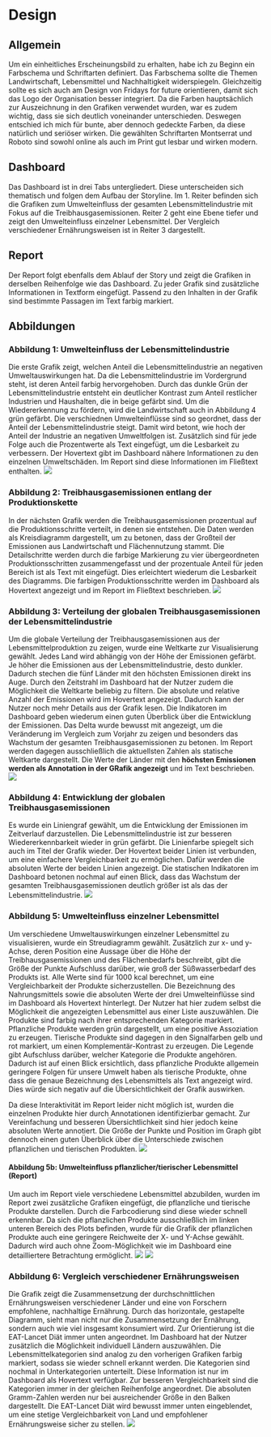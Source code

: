 # Design
## Allgemein
Um ein einheitliches Erscheinungsbild zu erhalten, habe ich zu Beginn ein Farbschema und Schriftarten definiert. Das Farbschema sollte die Themen Landwirtschaft, Lebensmittel und Nachhaltigkeit widerspiegeln. Gleichzeitig sollte es sich auch am Design von Fridays for future orientieren, damit sich das Logo der Organisation besser integriert. Da die Farben hauptsächlich zur Auszeichnung in den Grafiken verwendet wurden, war es zudem wichtig, dass sie sich deutlich voneinander unterschieden. Deswegen entschied ich mich für bunte, aber dennoch gedeckte Farben, da diese natürlich und seriöser wirken. 
Die gewählten Schriftarten Montserrat und Roboto sind sowohl online als auch im Print gut lesbar und wirken modern.
## Dashboard
Das Dashboard ist in drei Tabs untergliedert. Diese unterscheiden sich thematisch und folgen dem Aufbau der Storyline. Im 1. Reiter befinden sich die Grafiken zum Umwelteinfluss der gesamten Lebensmittelindustrie mit Fokus auf die Treibhausgasemissionen. Reiter 2 geht eine Ebene tiefer und zeigt den Umwelteinfluss einzelner Lebensmittel. Der Vergleich verschiedener Ernährungsweisen ist in Reiter 3 dargestellt.
## Report
Der Report folgt ebenfalls dem Ablauf der Story und zeigt die Grafiken in derselben Reihenfolge wie das Dashboard. Zu jeder Grafik sind zusätzliche Informationen in Textform eingefügt. Passend zu den Inhalten in der Grafik sind bestimmte Passagen im Text farbig markiert.

## Abbildungen
### Abbildung 1: Umwelteinfluss der Lebensmittelindustrie
Die erste Grafik zeigt, welchen Anteil die Lebensmittelindustrie an negativen Umweltauswirkungen hat. Da die Lebensmittelindustrie im Vordergrund steht, ist deren Anteil farbig hervorgehoben. Durch das dunkle Grün der Lebensmittelindustrie entsteht ein deutlicher Kontrast zum Anteil restlicher Industrien und Haushalten, die in beige gefärbt sind. Um die Wiedererkennung zu fördern, wird die Landwirtschaft auch in Abbildung 4 grün gefärbt. Die verschiednen Umwelteinflüsse sind so geordnet, dass der Anteil der Lebensmittelindustrie steigt. Damit wird betont, wie hoch der Anteil der Industrie an negativen Umweltfolgen ist. Zusätzlich sind für jede Folge auch die Prozentwerte als Text eingefügt, um die Lesbarkeit zu verbessern. Der Hovertext gibt im Dashboard nähere Informationen zu den einzelnen Umweltschäden. Im Report sind diese Informationen im Fließtext enthalten.
![](../../Report/fig_1_1.png)

### Abbildung 2: Treibhausgasemissionen entlang der Produktionskette
In der nächsten Grafik werden die Treibhausgasemissionen prozentual auf die Produktionsschritte verteilt, in denen sie entstehen. Die Daten werden als Kreisdiagramm dargestellt, um zu betonen, dass der Großteil der Emissionen aus Landwirtschaft und Flächennutzung stammt. Die Detailschritte werden durch die farbige Markierung zu vier übergeordneten Produktionsschritten zusammengefasst und der prozentuale Anteil für jeden Bereich ist als Text mit eingefügt. Dies erleichtert wiederum die Lesbarkeit des Diagramms. Die farbigen Produktionsschritte werden im Dashboard als Hovertext angezeigt und im Report im Fließtext beschrieben.
![](../../Report/fig_1_2.png)

### Abbildung 3: Verteilung der globalen Treibhausgasemissionen der Lebensmittelindustrie
Um die globale Verteilung der Treibhausgasemissionen aus der Lebensmittelproduktion zu zeigen, wurde eine Weltkarte zur Visualisierung gewählt. Jedes Land wird abhängig von der Höhe der Emissionen gefärbt. Je höher die Emissionen aus der Lebensmittelindustrie, desto dunkler. Dadurch stechen die fünf Länder mit den höchsten Emissionen direkt ins Auge. Durch den Zeitstrahl im Dashboard hat der Nutzer zudem die Möglichkeit die Weltkarte beliebig zu filtern. Die absolute und relative Anzahl der Emissionen wird im Hovertext angezeigt. Dadurch kann der Nutzer noch mehr Details aus der Grafik lesen. Die Indikatoren im Dashboard geben wiederum einen guten Überblick über die Entwicklung der Emissionen. Das Delta wurde bewusst mit angezeigt, um die Veränderung im Vergleich zum Vorjahr zu zeigen und besonders das Wachstum der gesamten Treibhausgasemissionen zu betonen. Im Report werden dagegen ausschließlich die aktuellsten Zahlen als statische Weltkarte dargestellt. Die Werte der Länder mit den **höchsten Emissionen werden als Annotation in der GRafik angezeigt** und im Text beschrieben.
![](../../Report/fig_1_3.png)

### Abbildung 4: Entwicklung der globalen Treibhausgasemissionen
Es wurde ein Liniengraf gewählt, um die Entwicklung der Emissionen im Zeitverlauf darzustellen. Die Lebensmittelindustrie ist zur besseren Wiedererkennbarkeit wieder in grün gefärbt. Die Linienfarbe spiegelt sich auch im Titel der Grafik wieder. Der Hovertext beider Linien ist verbunden, um eine einfachere Vergleichbarkeit zu ermöglichen. Dafür werden die absoluten Werte der beiden Linien angezeigt. Die statischen Indikatoren im Dashboard betonen nochmal auf einen Blick, dass das Wachstum der gesamten Treibhausgasemissionen deutlich größer ist als das der Lebensmittelindustrie.
![](../../Report/fig_1_4.png)

### Abbildung 5: Umwelteinfluss einzelner Lebensmittel
Um verschiedene Umweltauswirkungen einzelner Lebensmittel zu visualisieren, wurde ein Streudiagramm gewählt. Zusätzlich zur x- und y-Achse, deren Position eine Aussage über die Höhe der Treibhausgasemissionen und des Flächenbedarfs beschreibt, gibt die Größe der Punkte Aufschluss darüber, wie groß der Süßwasserbedarf des Produkts ist. Alle Werte sind für 1000 kcal berechnet, um eine Vergleichbarkeit der Produkte sicherzustellen. Die Bezeichnung des Nahrungsmittels sowie die absoluten Werte der drei Umwelteinflüsse sind im Dashboard als Hovertext hinterlegt. Der Nutzer hat hier zudem selbst die Möglichkeit die angezeigten Lebensmittel aus einer Liste auszuwählen. Die Produkte sind farbig nach ihrer entsprechenden Kategorie markiert. Pflanzliche Produkte werden grün dargestellt, um eine positive Assoziation zu erzeugen. Tierische Produkte sind dagegen in den Signalfarben gelb und rot markiert, um einen Komplementär-Kontrast zu erzeugen. Die Legende gibt Aufschluss darüber, welcher Kategorie die Produkte angehören. Dadurch ist auf einen Blick ersichtlich, dass pflanzliche Produkte allgemein geringere Folgen für unsere Umwelt haben als tierische Produkte, ohne dass die genaue Bezeichnung des Lebensmittels als Text angezeigt wird. Dies würde sich negativ auf die Übersichtlichkeit der Grafik auswirken.

Da diese Interaktivität im Report leider nicht möglich ist, wurden die einzelnen Produkte hier durch Annotationen identifizierbar gemacht. Zur Vereinfachung und besseren Übersichtlichkeit sind hier jedoch keine absoluten Werte annotiert. Die Größe der Punkte und Position im Graph gibt dennoch einen guten Überblick über die Unterschiede zwischen pflanzlichen und tierischen Produkten. 
![](../../Report/fig_2_1.png)

#### Abbildung 5b: Umwelteinfluss pflanzlicher/tierischer Lebensmittel (Report)
Um auch im Report viele verschiedene Lebensmittel abzubilden, wurden im Report zwei zusätzliche Grafiken eingefügt, die pflanzliche und tierische Produkte darstellen. Durch die Farbcodierung sind diese wieder schnell erkennbar. Da sich die pflanzlichen Produkte ausschließlich im linken unteren Bereich des Plots befinden, wurde für die Grafik der pflanzlichen Produkte auch eine geringere Reichweite der X- und Y-Achse gewählt. Dadurch wird auch ohne Zoom-Möglichkeit wie im Dashboard eine detailliertere Betrachtung ermöglicht.
![](../../Report/fig_2_2.png)
![](../../Report/fig_2_3.png)
### Abbildung 6: Vergleich verschiedener Ernährungsweisen
Die Grafik zeigt die Zusammensetzung der durchschnittlichen Ernährungsweisen verschiedener Länder und eine von Forschern empfohlene, nachhaltige Ernährung. Durch das horizontale, gestapelte Diagramm, sieht man nicht nur die Zusammensetzung der Ernährung, sondern auch wie viel insgesamt konsumiert wird. Zur Orientierung ist die EAT-Lancet Diät immer unten angeordnet. Im Dashboard hat der Nutzer zusätzlich die Möglichkeit individuell Ländern auszuwählen. Die Lebensmittelkategorien sind analog zu den vorherigen Grafiken farbig markiert, sodass sie wieder schnell erkannt werden. Die Kategorien sind nochmal in Unterkategorien unterteilt. Diese Information ist nur im Dashboard als Hovertext verfügbar. Zur besseren Vergleichbarkeit sind die Kategorien immer in der gleichen Reihenfolge angeordnet. Die absoluten Gramm-Zahlen werden nur bei ausreichender Größe in den Balken dargestellt. Die EAT-Lancet Diät wird bewusst immer unten eingeblendet, um eine stetige Vergleichbarkeit von Land und empfohlener Ernährungsweise sicher zu stellen. 
![](../../Report/fig_3_1.png)